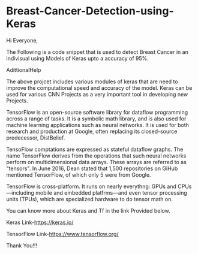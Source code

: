# Breast-Cancer-Detection-using-Keras

Hi Everyone,

The Following is a code snippet that is used to detect Breast Cancer in an indivisual using Models of Keras upto a accuracy of 95%.

AdittionalHelp

The above projcet includes various modules of keras that are need to improve the computational speed and accuracy of the model.
Keras can be used for various CNN Projects as a very important tool in developing new Projects.

TensorFlow is an open-source software library for dataflow programming across a range of tasks. It is a symbolic math library, and is also used for machine learning applications such as neural networks. It is used for both research and production at Google, often replacing its closed-source predecessor, DistBelief.

TensoFlow comptations are expressed as stateful dataflow graphs. The name TensorFlow derives from the operations that such neural networks perform on multidimensional data arrays. These arrays are referred to as "tensors". In June 2016, Dean stated that 1,500 repositories on GiHub mentioned TensorFlow, of which only 5 were from Google.

TensorFlow is cross-platform. It runs on nearly everythng: GPUs and CPUs—including mobile and embedded platfrms—and even tensor processing units (TPUs), which are specialized hardware to do tensor math on.


You can know more about Keras and Tf in the link Provided below.

Keras Link-https://keras.io/

TensorFlow Link-https://www.tensorflow.org/

Thank You!!!


